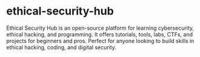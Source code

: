 # ethical-security-hub
Ethical Security Hub is an open-source platform for learning cybersecurity, ethical hacking, and programming. It offers tutorials, tools, labs, CTFs, and projects for beginners and pros. Perfect for anyone looking to build skills in ethical hacking, coding, and digital security.
